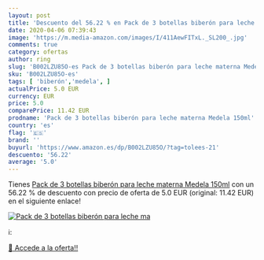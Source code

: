 ```yaml
---
layout: post
title: 'Descuento del 56.22 % en Pack de 3 botellas biberón para leche ma'
date: 2020-04-06 07:39:43
image: 'https://m.media-amazon.com/images/I/411AewFITxL._SL200_.jpg'
comments: true
category: ofertas
author: ring
slug: 'B002LZU85O-es Pack de 3 botellas biberón para leche materna Medela 150ml'
sku: 'B002LZU85O-es'
tags: [ 'biberón','medela', ]
actualPrice: 5.0 EUR
currency: EUR
price: 5.0
comparePrice: 11.42 EUR
prodname: 'Pack de 3 botellas biberón para leche materna Medela 150ml'
country: 'es'
flag: '🇪🇸'
brand: ''
buyurl: 'https://www.amazon.es/dp/B002LZU85O/?tag=tolees-21'
descuento: '56.22'
average: '5.0'
---
```


Tienes [Pack de 3 botellas biberón para leche materna Medela 150ml](https://www.amazon.es/dp/B002LZU85O/?tag=tolees-21) con un 56.22 % de descuento con precio de oferta de 5.0 EUR (original: 11.42 EUR) en el siguiente enlace!

[![Pack de 3 botellas biberón para leche ma](https://m.media-amazon.com/images/I/411AewFITxL._SL200_.jpg)](https://www.amazon.es/dp/B002LZU85O/?tag=tolees-21)

ℹ️:


[🛒 Accede a la oferta!!](https://www.amazon.es/dp/B002LZU85O/?tag=tolees-21)
